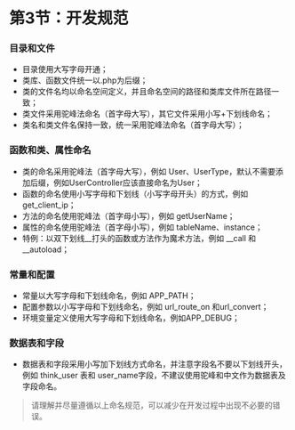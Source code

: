 # 第3节：开发规范
### 目录和文件
* 目录使用大写字母开通；
* 类库、函数文件统一以.php为后缀；
* 类的文件名均以命名空间定义，并且命名空间的路径和类库文件所在路径一致；
* 类文件采用驼峰法命名（首字母大写），其它文件采用小写+下划线命名；
* 类名和类文件名保持一致，统一采用驼峰法命名（首字母大写）；
### 函数和类、属性命名
* 类的命名采用驼峰法（首字母大写），例如 User、UserType，默认不需要添加后缀，例如UserController应该直接命名为User；
* 函数的命名使用小写字母和下划线（小写字母开头）的方式，例如 get_client_ip；
* 方法的命名使用驼峰法（首字母小写），例如 getUserName；
* 属性的命名使用驼峰法（首字母小写），例如 tableName、instance；
* 特例：以双下划线__打头的函数或方法作为魔术方法，例如 __call 和 __autoload；
### 常量和配置
* 常量以大写字母和下划线命名，例如 APP_PATH；
* 配置参数以小写字母和下划线命名，例如 url_route_on 和url_convert；
* 环境变量定义使用大写字母和下划线命名，例如APP_DEBUG；
### 数据表和字段
* 数据表和字段采用小写加下划线方式命名，并注意字段名不要以下划线开头，例如 think_user 表和 user_name字段，不建议使用驼峰和中文作为数据表及字段命名。
>请理解并尽量遵循以上命名规范，可以减少在开发过程中出现不必要的错误。
